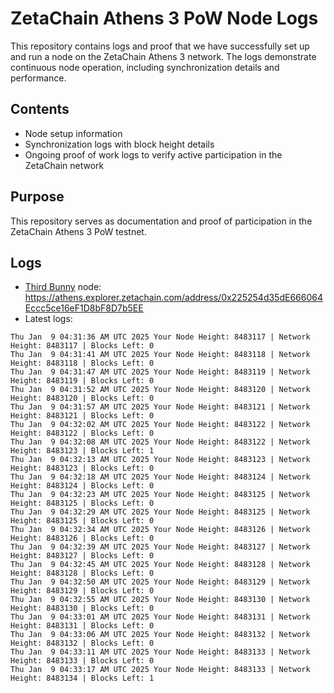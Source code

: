# ZetaChain Athens 3 PoW Node Logs
This repository contains logs and proof that we have successfully set up and run a node on the ZetaChain Athens 3 network. The logs demonstrate continuous node operation, including synchronization details and performance.

## Contents
- Node setup information
- Synchronization logs with block height details
- Ongoing proof of work logs to verify active participation in the ZetaChain network

## Purpose
This repository serves as documentation and proof of participation in the ZetaChain Athens 3 PoW testnet.

## Logs

- [Third Bunny](https://thirdbunny.xyz/) node: https://athens.explorer.zetachain.com/address/0x225254d35dE666064Eccc5ce16eF1D8bF8D7b5EE
- Latest logs:
```
Thu Jan  9 04:31:36 AM UTC 2025 Your Node Height: 8483117 | Network Height: 8483117 | Blocks Left: 0
Thu Jan  9 04:31:41 AM UTC 2025 Your Node Height: 8483118 | Network Height: 8483118 | Blocks Left: 0
Thu Jan  9 04:31:47 AM UTC 2025 Your Node Height: 8483119 | Network Height: 8483119 | Blocks Left: 0
Thu Jan  9 04:31:52 AM UTC 2025 Your Node Height: 8483120 | Network Height: 8483120 | Blocks Left: 0
Thu Jan  9 04:31:57 AM UTC 2025 Your Node Height: 8483121 | Network Height: 8483121 | Blocks Left: 0
Thu Jan  9 04:32:02 AM UTC 2025 Your Node Height: 8483122 | Network Height: 8483122 | Blocks Left: 0
Thu Jan  9 04:32:08 AM UTC 2025 Your Node Height: 8483122 | Network Height: 8483123 | Blocks Left: 1
Thu Jan  9 04:32:13 AM UTC 2025 Your Node Height: 8483123 | Network Height: 8483123 | Blocks Left: 0
Thu Jan  9 04:32:18 AM UTC 2025 Your Node Height: 8483124 | Network Height: 8483124 | Blocks Left: 0
Thu Jan  9 04:32:23 AM UTC 2025 Your Node Height: 8483125 | Network Height: 8483125 | Blocks Left: 0
Thu Jan  9 04:32:29 AM UTC 2025 Your Node Height: 8483125 | Network Height: 8483125 | Blocks Left: 0
Thu Jan  9 04:32:34 AM UTC 2025 Your Node Height: 8483126 | Network Height: 8483126 | Blocks Left: 0
Thu Jan  9 04:32:39 AM UTC 2025 Your Node Height: 8483127 | Network Height: 8483127 | Blocks Left: 0
Thu Jan  9 04:32:45 AM UTC 2025 Your Node Height: 8483128 | Network Height: 8483128 | Blocks Left: 0
Thu Jan  9 04:32:50 AM UTC 2025 Your Node Height: 8483129 | Network Height: 8483129 | Blocks Left: 0
Thu Jan  9 04:32:55 AM UTC 2025 Your Node Height: 8483130 | Network Height: 8483130 | Blocks Left: 0
Thu Jan  9 04:33:01 AM UTC 2025 Your Node Height: 8483131 | Network Height: 8483131 | Blocks Left: 0
Thu Jan  9 04:33:06 AM UTC 2025 Your Node Height: 8483132 | Network Height: 8483132 | Blocks Left: 0
Thu Jan  9 04:33:11 AM UTC 2025 Your Node Height: 8483133 | Network Height: 8483133 | Blocks Left: 0
Thu Jan  9 04:33:17 AM UTC 2025 Your Node Height: 8483133 | Network Height: 8483134 | Blocks Left: 1
```

